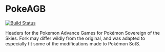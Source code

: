 # PokeAGB

[![Build Status](https://travis-ci.org/SBird1337/g3headers.svg?branch=master)](https://travis-ci.org/SBird1337/g3headers)

Headers for the Pokemon Advance Games for Pokémon Sovereign of the Skies. Fork may differ wildly from the original, and was adapted to especially fit some of the modifications made to Pokémon SotS.
